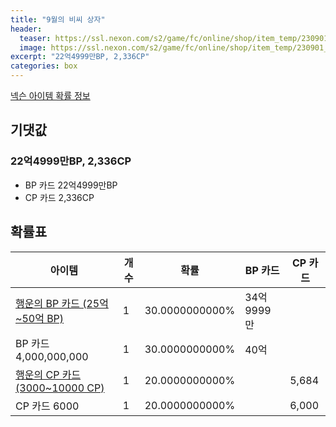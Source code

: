 ```yaml
---
title: "9월의 비씨 상자"
header:
  teaser: https://ssl.nexon.com/s2/game/fc/online/shop/item_temp/230901_4738RN76AS92/201704157_s.png
  image: https://ssl.nexon.com/s2/game/fc/online/shop/item_temp/230901_4738RN76AS92/201704157_s.png
excerpt: "22억4999만BP, 2,336CP"
categories: box
---
```

[넥슨 아이템 확률 정보](http://iteminfo.nexon.com/probability/fco?sn=7232)

## 기댓값
### 22억4999만BP, 2,336CP
- BP 카드 22억4999만BP
- CP 카드 2,336CP

## 확률표

|아이템|개수|확률|BP 카드|CP 카드|
|---|---|---|---|---|
|[행운의 BP 카드 (25억~50억 BP)](/bp/7218)|1|30.0000000000%|34억9999만||
|BP 카드 4,000,000,000|1|30.0000000000%|40억||
|[행운의 CP 카드 (3000~10000 CP)](/cp/7233)|1|20.0000000000%||5,684|
|CP 카드 6000|1|20.0000000000%||6,000|
